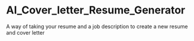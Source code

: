 # AI_Cover_letter_Resume_Generator
A way of taking your resume and a job description to create a new resume and cover letter
